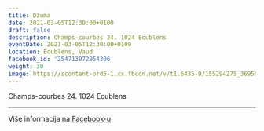 ```yaml
---
title: Džuma
date: 2021-03-05T12:30:00+0100
draft: false
description: Champs-courbes 24. 1024 Ecublens
eventDate: 2021-03-05T12:30:00+0100
location: Écublens, Vaud
facebook_id: '254713972954306'
weight: 30
image: https://scontent-ord5-1.xx.fbcdn.net/v/t1.6435-9/155294275_3695079563921169_4909597834044538694_n.jpg?_nc_cat=101&ccb=1-7&_nc_sid=9e60e4&_nc_ohc=7ycM5xfZOb4Q7kNvwHCm1XA&_nc_oc=AdkLqeMwbRMbqRGe8_wsaUkiIFm8T9MfK9pEp6yMmyGln4YqpVnKqZKbz8l27wcG2hI&_nc_zt=23&_nc_ht=scontent-ord5-1.xx&edm=ABTKTjYEAAAA&_nc_gid=hN8ZkZfEBs-gzYJcMmv8Sw&oh=00_AfTW739fn8bVEJM45OWKBJClEF7DPNXMuboyWkpsH5V1kQ&oe=689944DB
---
```


Champs-courbes 24. 1024 Ecublens

---

Više informacija na [Facebook-u](https://facebook.com/events/254713972954306)